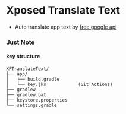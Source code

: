 # Xposed Translate Text
- Auto translate app text by [free google api](https://github.com/ssut/py-googletrans/issues/268)

### Just Note
#### key structure
```
XPTranslateText/
├── app/
│   ├── build.gradle
│   └── key.jks            (Git Actions)
├── gradlew
├── gradlew.bat
├── keystore.properties
└── settings.gradle
```